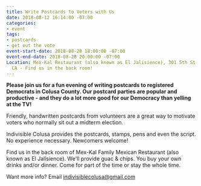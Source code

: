 ```yaml
---
title: Write Postcards to Voters with Us
date: 2018-08-12 16:14:00 -07:00
categories:
- event
tags:
- postcards
- get out the vote
event-start-date: 2018-08-28 18:00:00 -07:00
event-end-date: 2018-08-28 20:00:00 -07:00
Location: Mex-Kal Restaurant (also known as El Jalisience), 301 5th St., Arbuckle,
  CA - Find us in the back room!
---
```


**Please join us for a fun evening of writing postcards to registered Democrats in Colusa County. Our postcard parties are popular and productive - and they do a lot more good for our Democracy than yelling at the TV!**

Friendly, handwritten postcards from volunteers are a great way to motivate voters who normally sit out a midterm election.

Indivisible Colusa provides the postcards, stamps, pens and even the script. No experience necessary. Newcomers welcome!

Find us in the back room of Mex-Kal Family Mexican Restaurant (also known as El Jalisience). We'll provide guac & chips. You buy your own drinks and/or dinner. Come for part of the time or stay the whole time. 

Want more info? Email [indivisiblecolusa@gmail.com](mailto:indivisiblecolusa@gmail.com)